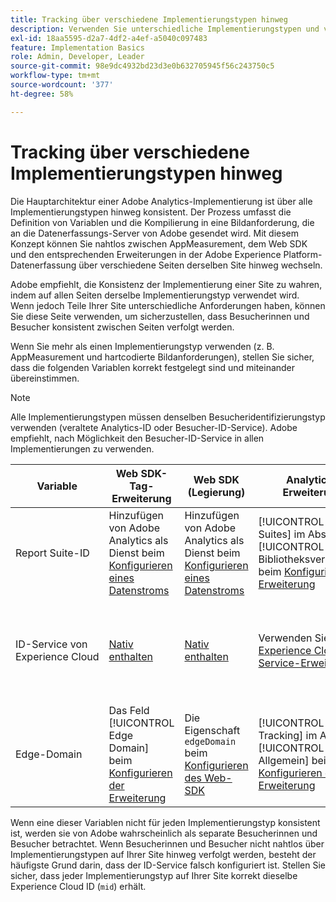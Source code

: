 ```yaml
---
title: Tracking über verschiedene Implementierungstypen hinweg
description: Verwenden Sie unterschiedliche Implementierungstypen und verfolgen Sie Besucher nahtlos zwischen ihnen.
exl-id: 18aa5595-d2a7-4df2-a4ef-a5040c097483
feature: Implementation Basics
role: Admin, Developer, Leader
source-git-commit: 98e9dc4932bd23d3e0b632705945f56c243750c5
workflow-type: tm+mt
source-wordcount: '377'
ht-degree: 58%

---
```


# Tracking über verschiedene Implementierungstypen hinweg

Die Hauptarchitektur einer Adobe Analytics-Implementierung ist über alle Implementierungstypen hinweg konsistent. Der Prozess umfasst die Definition von Variablen und die Kompilierung in eine Bildanforderung, die an die Datenerfassungs-Server von Adobe gesendet wird. Mit diesem Konzept können Sie nahtlos zwischen AppMeasurement, dem Web SDK und den entsprechenden Erweiterungen in der Adobe Experience Platform-Datenerfassung über verschiedene Seiten derselben Site hinweg wechseln.

Adobe empfiehlt, die Konsistenz der Implementierung einer Site zu wahren, indem auf allen Seiten derselbe Implementierungstyp verwendet wird. Wenn jedoch Teile Ihrer Site unterschiedliche Anforderungen haben, können Sie diese Seite verwenden, um sicherzustellen, dass Besucherinnen und Besucher konsistent zwischen Seiten verfolgt werden.

Wenn Sie mehr als einen Implementierungstyp verwenden (z. B. AppMeasurement und hartcodierte Bildanforderungen), stellen Sie sicher, dass die folgenden Variablen korrekt festgelegt sind und miteinander übereinstimmen.

>[!NOTE]
>
>Alle Implementierungstypen müssen denselben Besucheridentifizierungstyp verwenden (veraltete Analytics-ID oder Besucher-ID-Service). Adobe empfiehlt, nach Möglichkeit den Besucher-ID-Service in allen Implementierungen zu verwenden.

| Variable | Web SDK-Tag-Erweiterung | Web SDK (Legierung) | Analytics-Erweiterung | AppMeasurement | Fest programmierte Bildanforderung |
|---|---|---|---|---|---|
| Report Suite-ID | Hinzufügen von Adobe Analytics als Dienst beim [Konfigurieren eines Datenstroms](https://experienceleague.adobe.com/de/docs/experience-platform/datastreams/configure) | Hinzufügen von Adobe Analytics als Dienst beim [Konfigurieren eines Datenstroms](https://experienceleague.adobe.com/de/docs/experience-platform/datastreams/configure) | [!UICONTROL Report Suites] im Abschnitt [!UICONTROL Bibliotheksverwaltung] beim [Konfigurieren der Erweiterung](https://experienceleague.adobe.com/en/docs/experience-platform/tags/extensions/client/analytics/overview) | Zeichenfolgenargument in [`s_gi`](../vars/functions/s-gi.md) | Teil des `pathname` der URL (nach `/b/ss/`) |
| ID-Service von Experience Cloud | [Nativ enthalten](web-sdk-extension.md) | [Nativ enthalten](alloy.md) | Verwenden Sie die [Experience Cloud ID Service-Erweiterung](analytics-extension.md) | Implementierung [`VisitorAPI.js`](appmeasurement.md) | Führen Sie einen [separaten Aufruf an den ID-Service](https://experienceleague.adobe.com/en/docs/id-service/using/implementation/direct-integration) aus, um die gewünschte ID abzurufen und die `mid` in die Abfragezeichenfolge aufzunehmen |
| Edge-Domain | Das Feld [!UICONTROL Edge Domain] beim [Konfigurieren der Erweiterung](https://experienceleague.adobe.com/de/docs/experience-platform/tags/extensions/client/web-sdk/web-sdk-extension-configuration) | Die Eigenschaft `edgeDomain` beim [Konfigurieren des Web-SDK](https://experienceleague.adobe.com/en/docs/experience-platform/web-sdk/commands/configure/overview) | [!UICONTROL SSL-Tracking] im Abschnitt [!UICONTROL Allgemein] beim [Konfigurieren der Erweiterung](https://experienceleague.adobe.com/en/docs/experience-platform/tags/extensions/client/analytics/overview) | Die [`trackingServerSecure`](../vars/config-vars/trackingserversecure.md) Variable | Der `hostname` der Bildanfrage-URL |

Wenn eine dieser Variablen nicht für jeden Implementierungstyp konsistent ist, werden sie von Adobe wahrscheinlich als separate Besucherinnen und Besucher betrachtet. Wenn Besucherinnen und Besucher nicht nahtlos über Implementierungstypen auf Ihrer Site hinweg verfolgt werden, besteht der häufigste Grund darin, dass der ID-Service falsch konfiguriert ist. Stellen Sie sicher, dass jeder Implementierungstyp auf Ihrer Site korrekt dieselbe Experience Cloud ID (`mid`) erhält.
